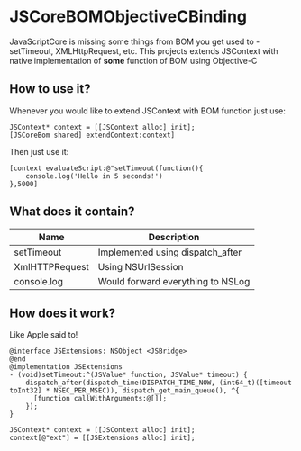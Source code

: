 # JSCoreBOMObjectiveCBinding
JavaScriptCore is missing some things from BOM you get used to - setTimeout, XMLHttpRequest, etc. This projects extends JSContext with native implementation of **some** function of BOM using Objective-C

## How to use it?
Whenever you would like to extend JSContext with BOM function just use:
```
JSContext* context = [[JSContext alloc] init];
[JSCoreBom shared] extendContext:context]
```

Then just use it:
```
[context evaluateScript:@"setTimeout(function(){
    console.log('Hello in 5 seconds!')
},5000]
```

## What does it contain?

Name            | Description
---             | ---
setTimeout      | Implemented using dispatch_after
XmlHTTPRequest  | Using NSUrlSession 
console.log     | Would forward everything to NSLog

## How does it work?
Like Apple said to!
```
@interface JSExtensions: NSObject <JSBridge>
@end
@implementation JSExtensions
- (void)setTimeout:^(JSValue* function, JSValue* timeout) {
    dispatch_after(dispatch_time(DISPATCH_TIME_NOW, (int64_t)([timeout toInt32] * NSEC_PER_MSEC)), dispatch_get_main_queue(), ^{
      [function callWithArguments:@[]];
    });
}

JSContext* context = [[JSContext alloc] init];
context[@"ext"] = [[JSExtensions alloc] init];

```

